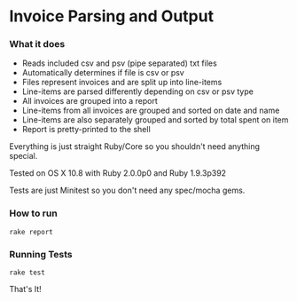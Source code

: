 # Invoice Parsing and Output

### What it does

* Reads included csv and psv (pipe separated) txt files
* Automatically determines if file is csv or psv
* Files represent invoices and are split up into line-items
* Line-items are parsed differently depending on csv or psv type
* All invoices are grouped into a report
* Line-items from all invoices are grouped and sorted on date and name
* Line-items are also separately grouped and sorted by total spent on item
* Report is pretty-printed to the shell

Everything is just straight Ruby/Core so you shouldn't need anything special.

Tested on OS X 10.8 with Ruby 2.0.0p0 and Ruby 1.9.3p392

Tests are just Minitest so you don't need any spec/mocha gems.

### How to run

```
rake report
```

### Running Tests

```
rake test
```

That's It!